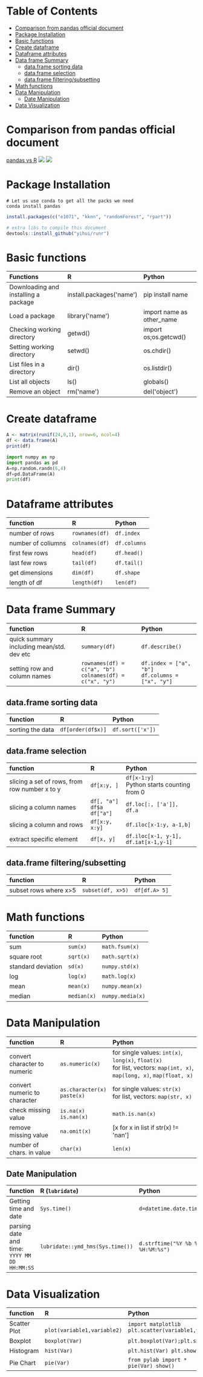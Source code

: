 Table of Contents
=================
   * [Comparison from pandas official document](#comparison-from-pandas-official-document)
   * [Package Installation](#package-installation)
   * [Basic functions](#basic-functions)
   * [Create dataframe](#create-dataframe)
   * [Dataframe attributes](#dataframe-attributes)
   * [Data frame Summary](#data-frame-summary)
      * [data.frame sorting data](#dataframe-sorting-data)
      * [data.frame selection](#dataframe-selection)
      * [data.frame filtering/subsetting](#dataframe-filteringsubsetting)
   * [Math functions](#math-functions)
   * [Data Manipulation](#data-manipulation)
      * [Date Manipulation](#date-manipulation)
   * [Data Visualization](#data-visualization)

# Comparison from pandas official document
[pandas vs R](https://pandas.pydata.org/pandas-docs/stable/getting_started/comparison/comparison_with_r.html)
![](../images/pd_vs_r1.png)
![](../images/pd_vs_r2.png)

# Package Installation

```
# Let us use conda to get all the packs we need
conda install pandas
```

```r
install.packages(c("e1071", "kknn", "randomForest", "rpart"))

# extra libs to compile this document
devtools::install_github("yihui/runr")
```

# Basic functions

Functions | R | Python
|:---|:---|:---|
Downloading and installing a package | install.packages('name') | pip install name
Load a package | library('name') | import name as other_name
Checking working directory | getwd() | import os;os.getcwd()
Setting working directory |setwd() | os.chdir()
List files in a directory |dir() | os.listdir()
List all objects  | ls() | globals()
Remove an object  | rm('name')  | del('object')

# Create dataframe


```r
A <- matrix(runif(24,0,1), nrow=6, ncol=4)
df <- data.frame(A)
print(df)
```

```python
import numpy as np
import pandas as pd
A=np.random.randn(6,4)
df=pd.DataFrame(A)
print(df)
```

# Dataframe attributes


function | R | Python
|:---|:---|:---|
number of rows | `rownames(df)` | `df.index`
number of coliumns | `colnames(df)` | `df.columns`
first few rows | `head(df)` | `df.head()`
last few rows | `tail(df)` | `df.tail()`
get dimensions| `dim(df)` | `df.shape`
length of df | `length(df)` | `len(df)`

# Data frame Summary

function | R | Python
|:---|:---|:---|
quick summary including mean/std. dev etc | `summary(df)` | `df.describe()`
setting row and column names | `rownames(df) = c("a", "b")` <br> `colnames(df) = c("x", "y")`| `df.index = ["a", "b"]` <br> `df.columns = ["x", "y"]`

## data.frame sorting data

function | R | Python
|:---|:---|:---|
sorting the data  | `df[order(df$x)]` | `df.sort(['x'])`

## data.frame selection

function | R | Python
|:---|:---|:---|
slicing a set of rows, from row number x to y  | `df[x:y, ]` | `df[x-1:y]` <br> Python starts counting from 0
slicing a column names  | `df[, "a"]` <br> `df$a` <br> `df["a"]` | `df.loc[:, ['a']], df.a`
slicing a column and rows  | `df[x:y, x:y]`  | `df.iloc[x-1:y, a-1,b]`
extract specific element |  `df[x, y]`  | `df.iloc[x-1, y-1], df.iat[x-1,y-1]`

## data.frame filtering/subsetting

function | R | Python
|:---|:---|:---|
subset rows where x>5 | `subset(df, x>5)` | `df[df.A> 5]`


# Math functions

function | R | Python
|:---|:---|:---|
sum | `sum(x)` | `math.fsum(x)`
square root | `sqrt(x)` | `math.sqrt(x)`
standard deviation | `sd(x)` | `numpy.std(x)`
log | `log(x)` | `math.log(x)`
mean | `mean(x)` | `numpy.mean(x)`
median | `median(x)` | `numpy.media(x)`

# Data Manipulation

function | R | Python
|:---|:---|:---|
convert character to numeric | `as.numeric(x)` | for single values: `int(x)`, `long(x)`, `float(x)` <br> for list, vectors: `map(int, x)`, `map(long, x)`, `map(float, x)`
convert numeric to character | `as.character(x)` <br> `paste(x)` | for single values: `str(x)` <br> for list, vectors: `map(str, x)`
check missing value | `is.na(x)` <br> `is.nan(x)` | `math.is.nan(x)`
remove missing value | `na.omit(x)` | [x for x in list if str(x) != 'nan']
number of chars. in value | `char(x)` | `len(x)`

## Date Manipulation

function | R (`lubridate`) | Python
|:---|:---|:---|
Getting time and date | `Sys.time()` | `d=datetime.date.time.now()`
parsing date and time: <br> `YYYY MM DD HH:MM:SS` | `lubridate::ymd_hms(Sys.time())` | `d.strftime("%Y %b %d %H:%M:%s")`

# Data Visualization

function | R | Python
|:---|:---|:---|
Scatter Plot | ` plot(variable1,variable2)`|`import matplotlib` <br> `plt.scatter(variable1,variable2);plt.show()`
Boxplot | `boxplot(Var)`|`plt.boxplot(Var);plt.show()`
Histogram | `hist(Var)` | `plt.hist(Var) plt.show()`
Pie Chart | `pie(Var)` | `from pylab import *` <br> `pie(Var) show()`
